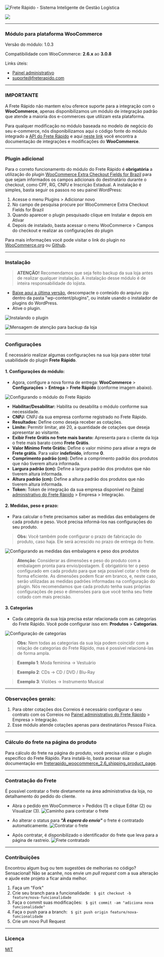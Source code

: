 ![Frete Rápido - Sistema Inteligente de Gestão Logística](https://freterapido.com/imgs/frete_rapido.png)
<p>
    <a href="https://fr-slack.herokuapp.com" target="_blank">
        <img src="https://fr-slack.herokuapp.com/badge.svg">
    </a>
</p>
<hr>

### Módulo para plataforma WooCommerce

Versão do módulo: 1.0.3

Compatibilidade com WooCommerce: **2.6.x** ao **3.0.8**

Links úteis:

- [Painel administrativo][2]
- [suporte@freterapido.com][3]

---------------

### IMPORTANTE
A Frete Rápido não mantem e/ou oferece suporte para a integração com o **WooCommerce**, apenas disponibilizamos um módulo de integração padrão que atende a maioria dos e-commerces que utilizam esta plataforma.

Para qualquer modificação no módulo baseada no modelo de negócio do seu e-commerce, nós disponibilizamos aqui o código fonte do módulo integrado a [API do Frete Rápido][8] e aqui [neste link][7] você encontra a documentação de integrações e modificações do **WooCommerce**.

---------------

### Plugin adicional

Para o correto funcionamento do módulo do Frete Rápido é **obrigatória** a utilização do plugin [WooCommerce Extra Checkout Fields for Brazil][9] para que sejam informados os campos adicionais do destinatário durante o checkout, como CPF, RG, CNPJ e Inscrição Estadual.
A instalação é simples, basta seguir os passos no seu painel WordPress:  

1. Acesse o menu Plugins > Adicionar novo
2. No campo de pesquisa procure por WooCommerce Extra Checkout Fields for Brazil
3. Quando aparecer o plugin pesquisado clique em Instalar e depois em Ativar
4. Depois de instalado, basta acessar o menu WooCommerce > Campos do checkout e realizar as configurações do plugin
    
Para mais informações você pode visitar o link do plugin no [WooCommerce.org][9] ou [Github][10].

---------------

### Instalação

>**ATENÇÃO!** Recomendamos que seja feito backup da sua loja antes de realizar qualquer instalação. A instalação desse módulo é de inteira responsabilidade do lojista.


- [Baixe aqui a última versão][4], descompacte o conteúdo do arquivo zip dentro da pasta "wp-content/plugins", ou instale usando o instalador de plugins do WordPress.
- Ative o plugin.

![Instalando o plugin](docs/img/plugin_install.gif "Procedimento de Instalação")

![Mensagem de atenção para backup da loja](docs/img/attention_2.png "#FicaDica ;)")

---------------

### Configurações

É necessário realizar algumas configurações na sua loja para obter total usabilidade do plugin **Frete Rápido**.

#### 1. Configurações do módulo:

- Agora, configure a nova forma de entrega: **WooCommerce** > **Configurações** > **Entrega** > **Frete Rápido** (conforme imagem abaixo).

![Configurando o módulo do Frete Rápido](docs/img/module_page.png "Configurações do módulo")

- **Habilitar/Desabilitar:** Habilita ou desabilita o módulo conforme sua necessidade.
- **CNPJ:** CNPJ da sua empresa conforme registrado no Frete Rápido.
- **Resultados:** Define como deseja receber as cotações.
- **Limite:** Permitir limitar, até 20, a quantidade de cotações que deseja apresentar ao visitante.
- **Exibir Frete Grátis no frete mais barato:** Apresenta para o cliente da loja o frete mais barato como **Frete Grátis**.
- **Valor Mínimo Frete Grátis:**  Define o valor mínimo para ativar a regra de **Frete grátis**. Para valor **indefinido**, informe **0**.
- **Comprimento padrão (cm):** Define a comprimento padrão dos produtos que não tiverem altura informada.
- **Largura padrão (cm):** Define a largura padrão dos produtos que não tiverem altura informada.
- **Altura padrão (cm):** Define a altura padrão dos produtos que não tiverem altura informada.
- **Token:** Token de integração da sua empresa disponível no [Painel administrativo do Frete Rápido][2] > Empresa > Integração.

#### 2. Medidas, peso e prazo:

- Para calcular o frete precisamos saber as medidas das embalagens de cada produto e peso. Você precisa informá-los nas configurações do seu produto.

> **Obs:** Você também pode configurar o prazo de fabricação do produto, caso haja. Ele será acrescido no prazo de entrega do frete.

![Configurando as medidas das embalagens e peso dos produtos](docs/img/product_settings.gif "Configuração das informações dos produtos")

> **Atenção:** Considerar as dimensões e peso do produto com a embalagem pronta para envio/postagem.
> É obrigatório ter o peso configurado em cada produto para que seja possível cotar o frete de forma eficiente. As dimensões podem ficar em branco, e, neste caso, serão utilizadas as medidas padrões informadas na configuração do plugin.
> Nós recomendamos que cada produto tenha suas próprias configurações de peso e dimensões para que você tenha seu frete cotado com mais precisão.

#### 3. Categorias
- Cada categoria da sua loja precisa estar relacionada com as categorias do Frete Rápido. Você pode configurar isso em: **Produtos** > **Categorias**.

![Configuração de categorias ](docs/img/categoria_edicao.png "Configuração de categorias")

> **Obs:** Nem todas as categorias da sua loja podem coincidir com a relação de categorias do Frete Rápido, mas é possível relacioná-las de forma ampla.

> **Exemplo 1**: Moda feminina -> Vestuário

> **Exemplo 2**: CDs -> CD / DVD / Blu-Ray

> **Exemplo 3**: Violões -> Instrumento Musical

---------------

### Observações gerais:
1. Para obter cotações dos Correios é necessário configurar o seu contrato com os Correios no [Painel administrativo do Frete Rápido][2] > Empresa > Integração.
2. Esse módulo atende cotações apenas para destinatários Pessoa Física.

---------------

### Cálculo do frete na página do produto

Para cálculo do frete na página do produto, você precisa utilizar o plugin específico do Frete Rápido. Para instalá-lo, basta acessar sua documentação em [freterapido_woocommerce_2.6_shipping_product_page][6].

---------------

### Contratação do Frete

É possível contratar o frete diretamente na área administrativa da loja, no detalhamento do pedido do cliente.

* Abra o pedido em WooCommerce > Pedidos (1) e clique Editar (2) ou Visualizar (3).
![Caminho para contratar o frete](docs/img/pedidos.png "Detalhamento do pedido")

* Ao alterar o status para ***"À espera do envio"*** o frete é contratado automaticamente.
![Contratar o frete](docs/img/pedido_sem_frete_contratado.png "Contratando o frete")

* Após contratar, é disponibilizado o identificador do frete que leva para a página de rastreio.
![Frete contratado](docs/img/pedido_frete_contratado.png "Frete contratado")

---------------

### Contribuições
Encontrou algum bug ou tem sugestões de melhorias no código? Sensacional! Não se acanhe, nos envie um *pull request* com a sua alteração e ajude este projeto a ficar ainda melhor.

1. Faça um "Fork"
2. Crie seu branch para a funcionalidade: ` $ git checkout -b feature/nova-funcionalidade`
3. Faça o commit suas modificações: ` $ git commit -am "adiciona nova funcionalidade"`
4. Faça o push para a branch: ` $ git push origin feature/nova-funcionalidade`
5. Crie um novo Pull Request

---------------

### Licença
[MIT][5]


[2]: https://freterapido.com/painel/?origin=github_woocommerce_freterapido "Painel do Frete Rápido"
[3]: mailto:suporte@freterapido.com "E-mail para a galera super gente fina :)"
[4]: https://github.com/freterapido/freterapido_woocommerce_2.6/archive/master.zip
[5]: https://github.com/freterapido/freterapido_woocommerce/blob/master/LICENSE
[6]: https://github.com/freterapido/freterapido_woocommerce_2.6_shipping_product_page
[7]: https://woocommerce.com/developers/
[8]: https://www.freterapido.com/dev/
[9]: https://wordpress.org/plugins/woocommerce-extra-checkout-fields-for-brazil/
[10]: https://github.com/claudiosanches/woocommerce-extra-checkout-fields-for-brazil
